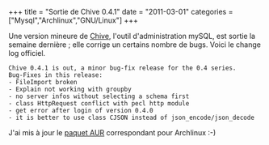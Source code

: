 +++
title = "Sortie de Chive 0.4.1"
date = "2011-03-01"
categories = ["Mysql","Archlinux","GNU/Linux"]
+++


Une version mineure de [Chive](http://www.chive-project.com/), l'outil
d'administration mySQL, est sortie la semaine dernière ; elle corrige un
certains nombre de bugs. Voici le change log officiel.

    Chive 0.4.1 is out, a minor bug-fix release for the 0.4 series.
    Bug-Fixes in this release:
    - FileImport broken
    - Explain not working with groupby
    - no server infos without selecting a schema first
    - class HttpRequest conflict with pecl http module
    - get error after login of version 0.4.0
    - it is better to use class CJSON instead of json_encode/json_decode
J'ai mis à jour le [paquet AUR](http://aur.archlinux.org/packages.php?ID=45734)
correspondant pour Archlinux :-)


